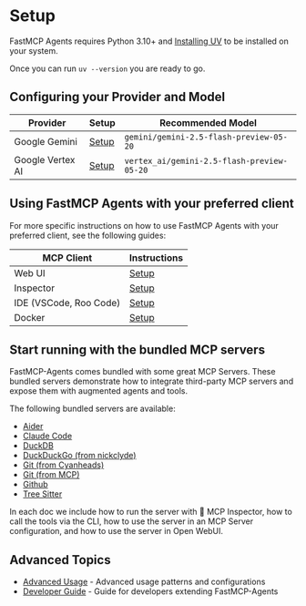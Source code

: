 # Setup

FastMCP Agents requires Python 3.10+ and [Installing UV](https://docs.astral.sh/uv/getting-started/installation/) to be installed on your system.

Once you can run `uv --version` you are ready to go.

## Configuring your Provider and Model

| Provider | Setup | Recommended Model |
|----------|-------|-------------------|
| Google Gemini | [Setup](./providers/gemini.md) | `gemini/gemini-2.5-flash-preview-05-20` |
| Google Vertex AI | [Setup](./providers/vertexai.md) | `vertex_ai/gemini-2.5-flash-preview-05-20` |

## Using FastMCP Agents with your preferred client

For more specific instructions on how to use FastMCP Agents with your preferred client, see the following guides:

| MCP Client | Instructions |
|------------|-------|
| Web UI | [Setup](./usage/web_ui.md) |
| Inspector | [Setup](./usage/inspector.md) |
| IDE (VSCode, Roo Code) | [Setup](./usage/ide.md) |
| Docker | [Setup](./usage/docker.md) |

## Start running with the bundled MCP servers

FastMCP-Agents comes bundled with some great MCP Servers. These bundled servers demonstrate how to integrate third-party MCP servers and expose them with augmented agents and tools.

The following bundled servers are available:

- [Aider](../src/fastmcp_agents/bundled/servers/strawgate_aider-wrapper-mcp/README.md)
- [Claude Code](../src/fastmcp_agents/bundled/servers/claude_claude-code-mcp/README.md)
- [DuckDB](../src/fastmcp_agents/bundled/servers/motherduckdb_mcp-server-motherduck/README.md)
- [DuckDuckGo (from nickclyde)](../src/fastmcp_agents/bundled/servers/nickclyde_duckduckgo-mcp-server/README.md)
- [Git (from Cyanheads)](../src/fastmcp_agents/bundled/servers/cyanheads_git-mcp-server/README.md)
- [Git (from MCP)](../src/fastmcp_agents/bundled/servers/mcp_git/README.md)
- [Github](../src/fastmcp_agents/bundled/servers/github_github-mcp-server/README.md)
- [Tree Sitter](../src/fastmcp_agents/bundled/servers/wrale_mcp-server-tree-sitter/README.md)

In each doc we include how to run the server with 🔎 MCP Inspector, how to call the tools via the CLI, how to use the server in an MCP Server configuration, and how to use the server in Open WebUI.

## Advanced Topics

- [Advanced Usage](./advanced/README.md) - Advanced usage patterns and configurations
- [Developer Guide](./developer/README.md) - Guide for developers extending FastMCP-Agents 